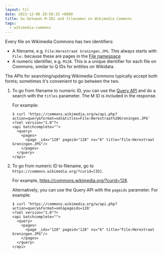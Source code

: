 ```yaml
---
layout: til
date: 2023-12-08 20:58:33 +0000
title: Go between M-IDs and filenames on Wikimedia Commons
tags:
  - wikimedia-commons
---
```

Every file on Wikimedia Commons has two identifiers:

*   A filename, e.g. `File:Herestraat Groningen.JPG`.
    This always starts with `File:` because these are pages in the [File namespace][namespaces]
*   A numeric identifier, e.g. `M128`.
    This is a unique dientifier for each file on Commons, similar to Q IDs for entities on Wikidata.

The APIs for searching/updating Wikimedia Commons typically accept both forms; sometimes it's convenient to go between the two.

1.  To go from filename to numeric ID, you can use the [Query API][query] and do a search with the `titles` parameter.
    The M ID is included in the response.

    For example:

    ```console
    $ curl 'https://commons.wikimedia.org/w/api.php?action=query&format=xml&titles=File:Herestraat%20Groningen.JPG'
    <?xml version="1.0"?>
    <api batchcomplete="">
      <query>
        <pages>
          <page _idx="128" pageid="128" ns="6" title="File:Herestraat Groningen.JPG"/>
        </pages>
      </query>
    </api>
    ```

2.  To go from numeric ID to filename, go to `https://commons.wikimedia.org/?curid=[ID]`.

    For example, <https://commons.wikimedia.org/?curid=128>.

    Alternatively, you can use the Query API with the `pageids` parameter.
    For example:

    ```console
    $ curl 'https://commons.wikimedia.org/w/api.php?action=query&format=xml&pageids=128'
    <?xml version="1.0"?>
    <api batchcomplete="">
      <query>
        <pages>
          <page _idx="128" pageid="128" ns="6" title="File:Herestraat Groningen.JPG"/>
        </pages>
      </query>
    </api>
    ```

[query]: https://www.mediawiki.org/wiki/API:Query
[namespaces]: https://commons.wikimedia.org/wiki/Help:Namespaces
